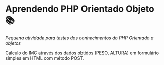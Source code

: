 # Aprendendo PHP Orientado Objeto :books:

*Pequena atividade para testes dos conhecimentos do PHP Orientado a objetos*

Cálculo do IMC através dos dados obtidos (PESO, ALTURA) em formulário simples em HTML com método POST.